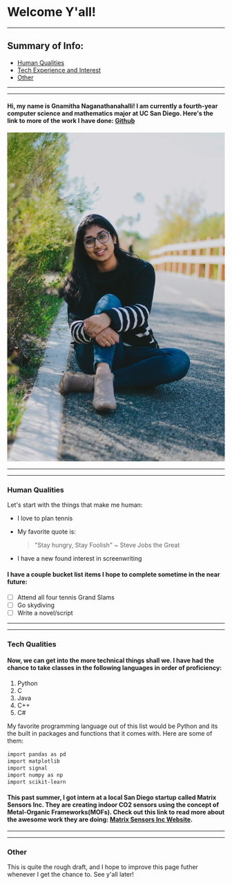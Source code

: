 # **Welcome Y'all!** 
---
## Summary of Info:
- [Human Qualities](#human-qualities)
- [Tech Experience and Interest](#tech-qualities)
- [Other](#other)
  
---
---
#### Hi, my name is Gnamitha Naganathanahalli! I am currently a fourth-year computer science and mathematics major at UC San Diego. Here's the link to more of the work I have done:  [Github](anotherFile.md)


![](gnamitha.jpg)

---
---

### Human Qualities
Let's start with the things that make me human:
- I love to plan tennis
- My favorite quote is:
  > "Stay hungry, Stay Foolish" ~ Steve Jobs the Great

- I have a new found interest in screenwriting

#### I have a couple bucket list items I hope to complete sometime in the near future:
- [ ] Attend all four tennis Grand Slams
- [ ] Go skydiving
- [ ] Write a novel/script

---
---

### Tech Qualities
#### Now, we can get into the more technical things shall we. I have had the chance to take classes in the following languages in order of proficiency:
1. Python
2. C
3. Java
4. C++
5. C#

My favorite programming language out of this list would be Python and its the built in packages and functions that it comes with. Here are some of them:
```
import pandas as pd
import matplotlib
import signal
import numpy as np
import scikit-learn
```
#### This past summer, I got intern at a local San Diego startup called Matrix Sensors Inc. They are creating indoor CO2 sensors using the concept of Metal-Organic Frameworks(MOFs). Check out this link to read more about the awesome work they are doing: [Matrix Sensors Inc Website](https://www.matrixsensorsinc.com/).

---
---
### Other


This is quite the rough draft, and I hope to improve this page futher whenever I get the chance to. See y'all later!

